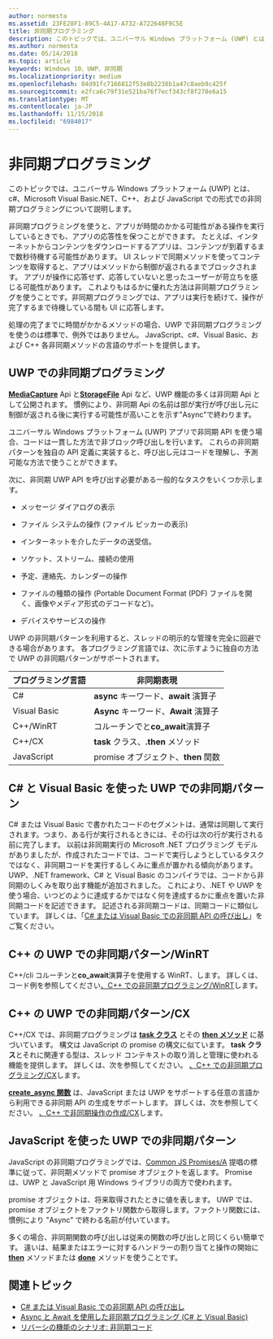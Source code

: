 ```yaml
---
author: normesta
ms.assetid: 23FE28F1-89C5-4A17-A732-A722648F9C5E
title: 非同期プログラミング
description: このトピックでは、ユニバーサル Windows プラットフォーム (UWP) とは、c#、Microsoft Visual Basic.NET、C++、および JavaScript での形式での非同期プログラミングについて説明します。
ms.author: normesta
ms.date: 05/14/2018
ms.topic: article
keywords: Windows 10、UWP、非同期
ms.localizationpriority: medium
ms.openlocfilehash: 04d91fc7166812f53e8b2238b1a47c8aeb9c425f
ms.sourcegitcommit: e2fca6c79f31e521ba76f7ecf343cf8f278e6a15
ms.translationtype: MT
ms.contentlocale: ja-JP
ms.lasthandoff: 11/15/2018
ms.locfileid: "6984017"
---
```

# <a name="asynchronous-programming"></a>非同期プログラミング
このトピックでは、ユニバーサル Windows プラットフォーム (UWP) とは、c#、Microsoft Visual Basic.NET、C++、および JavaScript での形式での非同期プログラミングについて説明します。

非同期プログラミングを使うと、アプリが時間のかかる可能性がある操作を実行しているときでも、アプリの応答性を保つことができます。 たとえば、インターネットからコンテンツをダウンロードするアプリは、コンテンツが到着するまで数秒待機する可能性があります。 UI スレッドで同期メソッドを使ってコンテンツを取得すると、アプリはメソッドから制御が返されるまでブロックされます。 アプリが操作に応答せず、応答していないと思ったユーザーが苛立ちを感じる可能性があります。 これよりもはるかに優れた方法は非同期プログラミングを使うことです。非同期プログラミングでは、アプリは実行を続けて、操作が完了するまで待機している間も UI に応答します。

処理の完了までに時間がかかるメソッドの場合、UWP で非同期プログラミングを使うのは標準で、例外ではありません。 JavaScript、c#、Visual Basic、および C++ 各非同期メソッドの言語のサポートを提供します。

## <a name="asynchronous-programming-in-the-uwp"></a>UWP での非同期プログラミング
[**MediaCapture**](https://msdn.microsoft.com/library/windows/apps/BR241124) Api と[**StorageFile**](https://msdn.microsoft.com/library/windows/apps/BR227171) Api など、UWP 機能の多くは非同期 Api として公開されます。 慣例により、非同期 Api の名前は部が実行が呼び出し元に制御が返される後に実行する可能性が高いことを示す"Async"で終わります。

ユニバーサル Windows プラットフォーム (UWP) アプリで非同期 API を使う場合、コードは一貫した方法で非ブロック呼び出しを行います。 これらの非同期パターンを独自の API 定義に実装すると、呼び出し元はコードを理解し、予測可能な方法で使うことができます。

次に、非同期 UWP API を呼び出す必要がある一般的なタスクをいくつか示します。

-   メッセージ ダイアログの表示

-   ファイル システムの操作 (ファイル ピッカーの表示)

-   インターネットを介したデータの送受信。

-   ソケット、ストリーム、接続の使用

-   予定、連絡先、カレンダーの操作

-   ファイルの種類の操作 (Portable Document Format (PDF) ファイルを開く、画像やメディア形式のデコードなど)。

-   デバイスやサービスの操作

UWP の非同期パターンを利用すると、スレッドの明示的な管理を完全に回避できる場合があります。 各プログラミング言語では、次に示すように独自の方法で UWP の非同期パターンがサポートされます。

| プログラミング言語 | 非同期表現           |
|----------------------|---------------------------------------|
| C#                   | **async** キーワード、**await** 演算子 |
| Visual Basic         | **Async** キーワード、**Await** 演算子 |
| C++/WinRT            | コルーチンでと**co_await**演算子  |
| C++/CX               | **task** クラス、**.then** メソッド      |
| JavaScript           | promise オブジェクト、**then** 関数     |

## <a name="asynchronous-patterns-in-uwp-using-c-and-visual-basic"></a>C# と Visual Basic を使った UWP での非同期パターン
C# または Visual Basic で書かれたコードのセグメントは、通常は同期して実行されます。つまり、ある行が実行されるときには、その行は次の行が実行される前に完了します。 以前は非同期実行の Microsoft .NET プログラミング モデルがありましたが、作成されたコードでは、コードで実行しようとしているタスクではなく、非同期コードを実行するしくみに重点が置かれる傾向があります。 UWP、.NET framework、C# と Visual Basic のコンパイラでは、コードから非同期のしくみを取り出す機能が追加されました。 これにより、.NET や UWP を使う場合、いつどのように達成するかではなく何を達成するかに重点を置いた非同期コードを記述できます。 記述される非同期コードは、同期コードに類似しています。 詳しくは、「[C# または Visual Basic での非同期 API の呼び出し](call-asynchronous-apis-in-csharp-or-visual-basic.md)」をご覧ください。

## <a name="asynchronous-patterns-in-uwp-with-cwinrt"></a>C++ の UWP での非同期パターン/WinRT
C++/cli コルーチンと**co_await**演算子を使用する WinRT、します。 詳しくは、コード例を参照してください[、C++ での非同期プログラミング/WinRT](../cpp-and-winrt-apis/concurrency.md)します。

## <a name="asynchronous-patterns-in-uwp-with-ccx"></a>C++ の UWP での非同期パターン/CX
C++/CX では、非同期プログラミングは [**task クラス**](https://msdn.microsoft.com/library/windows/apps/xaml/hh750113.aspx) とその [**then メソッド**](https://msdn.microsoft.com/library/windows/apps/xaml/hh750044.aspx) に基づいています。 構文は JavaScript の promise の構文に似ています。 **task クラス**とそれに関連する型は、スレッド コンテキストの取り消しと管理に使われる機能を提供します。 詳しくは、次を参照してください。 [、C++ での非同期プログラミング/CX](asynchronous-programming-in-cpp-universal-windows-platform-apps.md)します。

[**create\_async 関数**](https://msdn.microsoft.com/library/windows/apps/xaml/hh750102.aspx) は、JavaScript または UWP をサポートする任意の言語から利用できる非同期 API の生成をサポートします。 詳しくは、次を参照してください。 [、C++ で非同期操作の作成/CX](https://msdn.microsoft.com/library/windows/apps/xaml/hh750082.aspx)します。

## <a name="asynchronous-patterns-in-uwp-using-javascript"></a>JavaScript を使った UWP での非同期パターン
JavaScript の非同期プログラミングでは、[Common JS Promises/A](http://wiki.commonjs.org/wiki/Promises/A) 提唱の標準に従って、非同期メソッドで promise オブジェクトを返します。 Promise は、UWP と JavaScript 用 Windows ライブラリの両方で使われます。

promise オブジェクトは、将来取得されたときに値を表します。 UWP では、promise オブジェクトをファクトリ関数から取得します。ファクトリ関数には、慣例により "Async" で終わる名前が付いています。

多くの場合、非同期関数の呼び出しは従来の関数の呼び出しと同じくらい簡単です。 違いは、結果またはエラーに対するハンドラーの割り当てと操作の開始に [**then**](https://msdn.microsoft.com/library/windows/apps/BR229728) メソッドまたは [**done**](https://msdn.microsoft.com/library/windows/apps/Hh701079) メソッドを使うことです。

## <a name="related-topics"></a>関連トピック
* [C# または Visual Basic での非同期 API の呼び出し](call-asynchronous-apis-in-csharp-or-visual-basic.md)
* [Async と Await を使用した非同期プログラミング (C# と Visual Basic)](http://msdn.microsoft.com/library/hh191443(vs.110).aspx)
* [リバーシの機能のシナリオ: 非同期コード](https://msdn.microsoft.com/library/windows/apps/xaml/jj712233.aspx#async)
